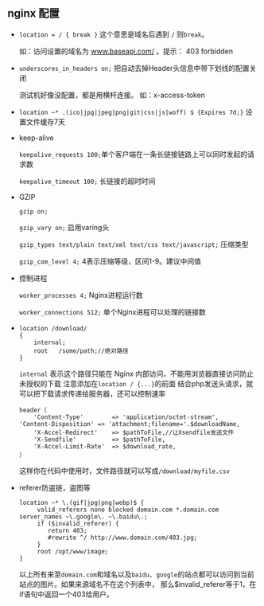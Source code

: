 ## nginx 配置
* `location = / { break }` 这个意思是域名后遇到 `/` 则`break`。

  如：访问设置的域名为 www.baseapi.com/ 。提示： 403 forbidden

* `underscores_in_headers on;`  把自动去掉Header头信息中带下划线的配置关闭

  测试机好像没配置，都是用横杆连接。 如：x-access-token

* `location ~* .(ico|jpg|jpeg|png|git|css|js|woff) $ {Expires 7d;}`   设置文件缓存7天

* keep-alive
	
	`keepalive_requests 100;`单个客户端在一条长链接链路上可以同时发起的请求数
	
	`keepalive_timeout 100;` 长链接的超时时间
	
* GZIP
	
	`gzip on;`
	
	`gzip_vary on;` 启用varing头
	
	`gzip_types text/plain text/xml text/css text/javascript;` 压缩类型
	
	`gzip_com_level 4;` 4表示压缩等级，区间1-9。建议中间值
	
* 控制进程
	
	`worker_processes 4;` Nginx进程运行数
	
	`worker_connections 512;` 单个Nginx进程可以处理的链接数
	
*   ```
    location /download/
    {
        internal;
        root   /some/path;//绝对路径    
    }
    ```
    
    `internal` 表示这个路径只能在 Nginx 内部访问，不能用浏览器直接访问防止未授权的下载
    注意添加在`location / {...}`的前面
    结合php发送头请求，就可以把下载请求传递给服务器，还可以控制速率
    
    ```
    header（
        'Content-Type'        => 'application/octet-stream',
    'Content-Disposition' => 'attachment;filename='.$downloadName,
        'X-Accel-Redirect'    => $pathToFile,//让Xsendfile发送文件
        'X-Sendfile'          => $pathToFile,
        'X-Accel-Limit-Rate'  => $download_rate,
    ）
    ```
    
    这样你在代码中使用时，文件路径就可以写成`/download/myfile.csv`
    
*   referer防盗链，盗图等
    
    ```
    location ~* \.(gif|jpg|png|webp)$ {
         valid_referers none blocked domain.com *.domain.com server_names ~\.google\. ~\.baidu\.;
         if ($invalid_referer) {
            return 403;
            #rewrite ^/ http://www.domain.com/403.jpg;
         }
         root /opt/www/image;
    }
    ```
    
      以上所有来至`domain.com`和域名以及`baidu`、`google`的站点都可以访问到当前站点的图片。如果来源域名不在这个列表中，
    那么$invalid_referer等于1，在if语句中返回一个403给用户。

